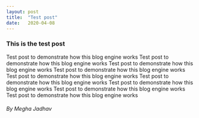 ```yaml
---
layout: post
title:  "Test post"
date:   2020-04-08
---
```


### This is the test post

Test post to demonstrate how this blog engine works Test post to demonstrate how this blog engine works Test post to demonstrate how this blog engine works Test post to demonstrate how this blog engine works Test post to demonstrate how this blog engine works Test post to demonstrate how this blog engine works Test post to demonstrate how this blog engine works Test post to demonstrate how this blog engine works Test post to demonstrate how this blog engine works 

###### By Megha Jadhav
